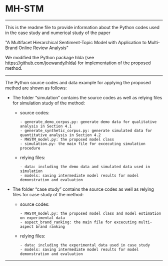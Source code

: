 # MH-STM
-----------------------------------------------------------------------

This is the readme file to provide information about the Python codes used in the case study and numerical study of the paper

   "A Multifacet Hierarchical Sentiment-Topic Model with Application to Multi-Brand Online Review Analysis"

We modified the Python package hlda (see https://github.com/joewandy/hlda) for implementation of the proposed method.

-----------------------------------------------------------------------

The Python source codes and data example for applying the proposed method are shown as follows:

 - The folder “simulation” contains the source codes as well as relying files for simulation study of the method:
      
      - source codes:

            - generate_demo_corpus.py: generate demo data for qualitative analysis in Section 4.1
            - generate_synthetic_corpus.py: generate simulated data for quantitative analysis in Section 4.2
            - MHSTM_model.py: the proposed model class
            - simulation.py: the main file for excecuting simulation procedure

      - relying files:
            
            - data: including the demo data and simulated data used in simulation
            - models: saving intermediate model results for model demonstration and evaluation

 - The folder “case study” contains the source codes as well as relying files for case study of the method:

      - source codes:

            - MHSTM_model.py: the proposed model class and model estimation on experimental data
            - aspect_brand_ranking: the main file for excecuting multi-aspect brand ranking 

      - relying files:
            
            - data: including the experimental data used in case study
            - models: saving intermediate model results for model demonstration and evaluation

-----------------------------------------------------------------------

